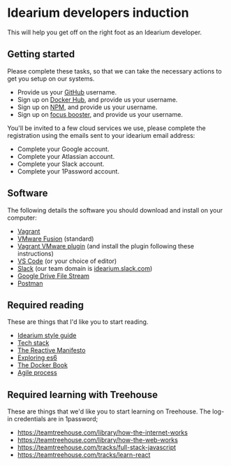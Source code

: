 # Idearium developers induction

This will help you get off on the right foot as an Idearium developer.

## Getting started

Please complete these tasks, so that we can take the necessary actions to get you setup on our systems.

- Provide us your [GitHub](https://github.com/) username.
- Sign up on [Docker Hub](https://hub.docker.com/), and provide us your username.
- Sign up on [NPM](https://www.npmjs.com/signup), and provide us your username.
- Sign up on [focus booster](https://www.focusboosterapp.com/), and provide us your username.

You'll be invited to a few cloud services we use, please complete the registration using the emails sent to your idearium email address:

- Complete your Google account.
- Complete your Atlassian account.
- Complete your Slack account.
- Complete your 1Password account.

## Software

The following details the software you should download and install on your computer:

- [Vagrant](https://www.vagrantup.com/)
- [VMware Fusion](https://www.vmware.com/products/fusion/fusion-evaluation.html) (standard)
- [Vagrant VMware plugin](https://www.vagrantup.com/vmware/downloads.html) (and install the plugin following these instructions)
- [VS Code](./vs-code.md) (or your choice of editor)
- [Slack](https://slack.com/downloads/osx) (our team domain is [idearium.slack.com](https://idearium.slack.com))
- [Google Drive File Stream](https://www.google.com/drive/download/)
- [Postman](https://www.getpostman.com/)

## Required reading

These are things that I'd like you to start reading.

- [Idearium style guide](../style-guides.md)
- [Tech stack](../stack)
- [The Reactive Manifesto](http://www.reactivemanifesto.org/)
- [Exploring es6](http://exploringjs.com/es6/index.html)
- [The Docker Book](https://www.dropbox.com/s/3ghghh0x2h3tl3i/TheDockerBook.epub?dl=0)
- [Agile process](https://www.atlassian.com/agile)

## Required learning with Treehouse

These are things that we'd like you to start learning on Treehouse. The log-in credentials are in 1password;

- https://teamtreehouse.com/library/how-the-internet-works
- https://teamtreehouse.com/library/how-the-web-works
- https://teamtreehouse.com/tracks/full-stack-javascript
- https://teamtreehouse.com/tracks/learn-react
